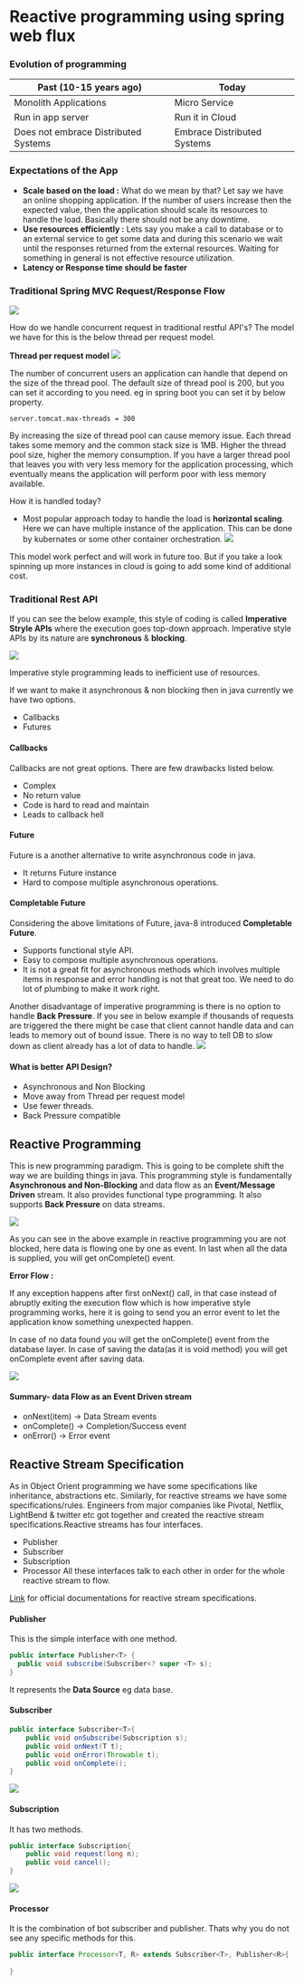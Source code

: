 # Reactive programming using spring web flux
### Evolution of programming
| Past (10-15 years ago) | Today |
| ---------------------- | ---|
| Monolith Applications | Micro Service|
| Run in app server | Run it in Cloud
| Does not embrace Distributed Systems | Embrace Distributed Systems

### Expectations of the App
- **Scale based on the load :** What do we mean by that? Let say we have an online shopping application. If the number of users increase then the expected value, then the application should scale its resources to handle the load. Basically there should not be any downtime.
- **Use resources efficiently :** Lets say you make a call to database or to an external service to get some data and during this scenario we wait until the responses returned from the external resources. Waiting for something in general is not effective resource utilization. 
- **Latency or Response time should be faster** 

### Traditional Spring MVC Request/Response Flow
![](https://github.com/Eainde/spring-data-reactive/blob/main/src/main/resources/images/SpringMVCFlow.png)

How do we handle concurrent request in traditional restful API's? The model we have for this is the below thread per request model.

**Thread per request model**
![](https://github.com/Eainde/spring-data-reactive/blob/main/src/main/resources/images/ThreadPerModel.png)

The number of concurrent users an application can handle that depend on the size of the thread pool. The default size of thread pool is 200, but you can set it according to you need. eg in spring boot you can set it by below property.
```properties
server.tomcat.max-threads = 300
```
By increasing the size of thread pool can cause memory issue. Each thread takes some memory and the common stack size is 1MB. Higher the thread pool size, higher the memory consumption. If you have a larger thread pool that leaves you with very less memory for the application processing, which eventually means the application will perform poor with less memory available.

How it is handled today?
- Most popular approach today to handle the load is **horizontal scaling**. Here we can have multiple instance of the application. This can be done by kubernates or some other container orchestration.
  ![](https://github.com/Eainde/spring-data-reactive/blob/main/src/main/resources/images/horizontalScaling.jpg)
  
This model work perfect and will work in future too. But if you take a look spinning up more instances in cloud is going to add some kind of additional cost.

### Traditional Rest API
If you can see the below example, this style of coding is called **Imperative Stryle APIs** where the execution goes top-down approach. Imperative style APIs by its nature are **synchronous** & **blocking**.   

![](https://github.com/Eainde/spring-data-reactive/blob/main/src/main/resources/images/ImperativeCode.jpeg)

Imperative style programming leads to inefficient use of resources. 

If we want to make it asynchronous & non blocking then in java currently we have two options.
- Callbacks
- Futures

#### Callbacks
Callbacks are not great options. There are few drawbacks listed below.
- Complex
- No return value
- Code is hard to read and maintain
- Leads to callback hell

#### Future
Future is a another alternative to write asynchronous code in java.
- It returns Future instance
- Hard to compose multiple asynchronous operations.

#### Completable Future
Considering the above limitations of Future, java-8 introduced **Completable Future**.
- Supports functional style API.
- Easy to compose multiple asynchronous operations.
- It is not a great fit for asynchronous methods which involves multiple items in response and error handling is not that great too. We need to do lot of plumbing to make it work right. 

Another disadvantage of imperative programming is there is no option to handle **Back Pressure**. If you see in below example if thousands of requests are triggered the there might be case that client cannot handle data and can leads to memory out of bound issue. There is no way to tell DB to slow down as client already has a lot of data to handle.
![](https://github.com/Eainde/spring-data-reactive/blob/main/src/main/resources/images/NoBackPressure.jpeg)

#### What is better API Design?
- Asynchronous and Non Blocking
- Move away from Thread per request model
- Use fewer threads.
- Back Pressure compatible

## Reactive Programming
This is new programming paradigm. This is going to be complete shift the way we are building things in java. This programming style is fundamentally **Asynchronous and Non-Blocking** and data flow as an **Event/Message Driven** stream.
It also provides functional type programming. It also supports **Back Pressure** on data streams. 

![](https://github.com/Eainde/spring-data-reactive/blob/main/src/main/resources/images/ImperativeVsReactive.jpg)

As you can see in the above example in reactive programming you are not blocked, here data is flowing one by one as event. 
In last when all the data is supplied, you will get onComplete() event. 

**Error Flow :**

If any exception happens after first onNext() call, in that case instead of abruptly exiting the execution flow which is how imperative style programming works, here it is going to send you an error event to let the application know something unexpected happen.

In case of no data found you will get the onComplete() event from the database layer. In case of saving the data(as it is void method) you will get onComplete event after saving data.

![](https://github.com/Eainde/spring-data-reactive/blob/main/src/main/resources/images/ReactiveErrorFlow.jpeg)

#### Summary- data Flow as an Event Driven stream
- onNext(item) -> Data Stream events
- onComplete() -> Completion/Success event
- onError() -> Error event

## Reactive Stream Specification
As in Object Orient programming we have some specifications like inheritance, abstractions etc. Similarly, for reactive streams we have some specifications/rules. Engineers from major
companies like Pivotal, Netflix, LightBend & twitter etc got together and created the reactive stream specifications.Reactive streams has four interfaces.
- Publisher
- Subscriber
- Subscription
- Processor
All these interfaces talk to each other in order for the whole reactive stream to flow.
  
[Link](https://github.com/reactive-streams/reactive-streams-jvm) for official documentations for reactive stream specifications.
#### Publisher
This is the simple interface with one method.

```java
public interface Publisher<T> {
  public void subscribe(Subscriber<? super <T> s);
}
```
It represents the **Data Source** eg data base.

#### Subscriber
```java
public interface Subscriber<T>{
    public void onSubscribe(Subscription s);
    public void onNext(T t);
    public void onError(Throwable t);
    public void onComplete();
}
```
![](https://github.com/Eainde/spring-data-reactive/blob/main/src/main/resources/images/Publisher-SubscriberEventFlow.jpeg)

#### Subscription
It has two methods.

```java
public interface Subscription{
    public void request(long n);
    public void cancel();
}
```
![](https://github.com/Eainde/spring-data-reactive/blob/main/src/main/resources/images/Publisher-SubscriptionEventFlow.jpeg)

#### Processor
It is the combination of bot subscriber and publisher. Thats why you do not see any specific methods for this.

```java
public interface Processor<T, R> extends Subscriber<T>, Publisher<R>{
    
}
```

